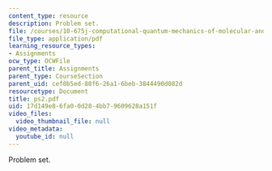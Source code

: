 ```yaml
---
content_type: resource
description: Problem set.
file: /courses/10-675j-computational-quantum-mechanics-of-molecular-and-extended-systems-fall-2004/17d149e86fa00d284bb79609628a151f_ps2.pdf
file_type: application/pdf
learning_resource_types:
- Assignments
ocw_type: OCWFile
parent_title: Assignments
parent_type: CourseSection
parent_uid: cef0b5ed-80f6-26a1-6beb-3844490d082d
resourcetype: Document
title: ps2.pdf
uid: 17d149e8-6fa0-0d28-4bb7-9609628a151f
video_files:
  video_thumbnail_file: null
video_metadata:
  youtube_id: null
---
```

Problem set.

